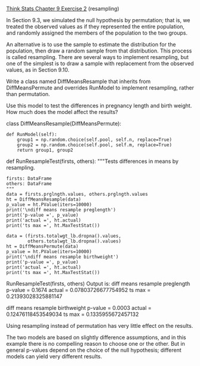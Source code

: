 [Think Stats Chapter 9 Exercise 2](http://greenteapress.com/thinkstats2/html/thinkstats2010.html#toc90) (resampling)

In Section 9.3, we simulated the null hypothesis by permutation; that is, we treated the observed values as if they represented the entire population, and randomly assigned the members of the population to the two groups.

An alternative is to use the sample to estimate the distribution for the population, then draw a random sample from that distribution. This process is called resampling. There are several ways to implement resampling, but one of the simplest is to draw a sample with replacement from the observed values, as in Section 9.10.

Write a class named DiffMeansResample that inherits from DiffMeansPermute and overrides RunModel to implement resampling, rather than permutation.

Use this model to test the differences in pregnancy length and birth weight. How much does the model affect the results?

class DiffMeansResample(DiffMeansPermute):
    
    def RunModel(self):       
        group1 = np.random.choice(self.pool, self.n, replace=True)
        group2 = np.random.choice(self.pool, self.m, replace=True)
        return group1, group2
        

def RunResampleTest(firsts, others):
    """Tests differences in means by resampling.

    firsts: DataFrame
    others: DataFrame
    """
    data = firsts.prglngth.values, others.prglngth.values
    ht = DiffMeansResample(data)
    p_value = ht.PValue(iters=10000)
    print('\ndiff means resample preglength')
    print('p-value =', p_value)
    print('actual =', ht.actual)
    print('ts max =', ht.MaxTestStat())

    data = (firsts.totalwgt_lb.dropna().values,
            others.totalwgt_lb.dropna().values)
    ht = DiffMeansPermute(data)
    p_value = ht.PValue(iters=10000)
    print('\ndiff means resample birthweight')
    print('p-value =', p_value)
    print('actual =', ht.actual)
    print('ts max =', ht.MaxTestStat())
    
RunResampleTest(firsts, others)
Output is:
diff means resample preglength
p-value = 0.1674
actual = 0.07803726677754952
ts max = 0.21393028325881147

diff means resample birthweight
p-value = 0.0003
actual = 0.12476118453549034
ts max = 0.1335955672457132


Using resampling instead of permutation has very little effect on the results.

The two models are based on slightly difference assumptions, and in this example there is no compelling reason to choose one or the other. But in general p-values depend on the choice of the null hypothesis;
different models can yield very different results.

